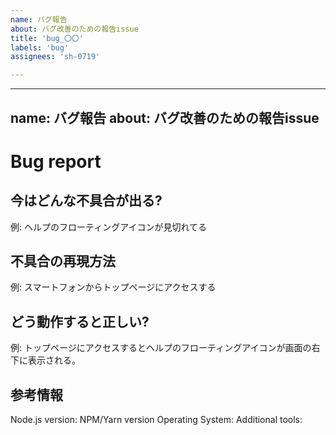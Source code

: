 ```yaml
---
name: バグ報告
about: バグ改善のための報告issue
title: 'bug_〇〇'
labels: 'bug'
assignees: 'sh-0719'

---
```


---
name: バグ報告
about: バグ改善のための報告issue
---
# Bug report

## 今はどんな不具合が出る?
例: ヘルプのフローティングアイコンが見切れてる

## 不具合の再現方法
例: スマートフォンからトップページにアクセスする

## どう動作すると正しい?
例: トップページにアクセスするとヘルプのフローティングアイコンが画面の右下に表示される。

## 参考情報

Node.js version: 
NPM/Yarn version
Operating System: 
Additional tools: